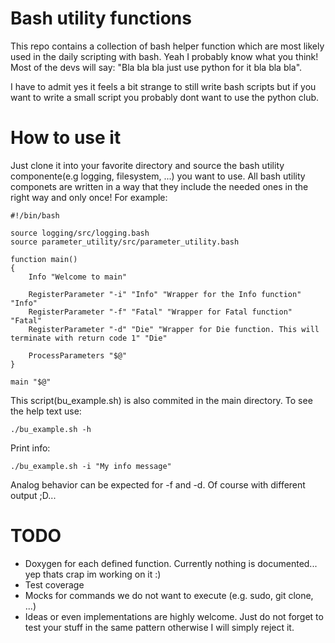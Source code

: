 # Bash utility functions
This repo contains a collection of bash helper function which are most likely used in the daily scripting with bash. Yeah I probably know what you think! Most of the devs will say: "Bla bla bla just use python for it bla bla bla".

I have to admit yes it feels a bit strange to still write bash scripts but if you want to write a small script you probably dont want to use the python club.


# How to use it
Just clone it into your favorite directory and source the bash utility componente(e.g logging, filesystem, ...) you want to use. All bash utility componets are written in a way that they include the needed ones in the right way and only once! For example:

```
#!/bin/bash

source logging/src/logging.bash
source parameter_utility/src/parameter_utility.bash

function main()
{
    Info "Welcome to main"
    
    RegisterParameter "-i" "Info" "Wrapper for the Info function" "Info"
    RegisterParameter "-f" "Fatal" "Wrapper for Fatal function" "Fatal"
    RegisterParameter "-d" "Die" "Wrapper for Die function. This will terminate with return code 1" "Die"

    ProcessParameters "$@"
}

main "$@"
```
This script(bu_example.sh) is also commited in the main directory. To see the help text use:

```./bu_example.sh -h```

Print info:

```./bu_example.sh -i "My info message"```

Analog behavior can be expected for -f and -d. Of course with different output ;D... 


# TODO
- Doxygen for each defined function. Currently nothing is documented... yep thats crap im working on it :)
- Test coverage
- Mocks for commands we do not want to execute (e.g. sudo, git clone, ...)
- Ideas or even implementations are highly welcome. Just do not forget to test your stuff in the same pattern otherwise I will simply reject it.

